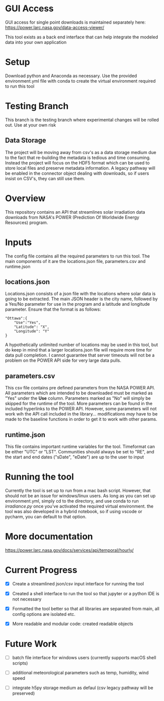 # GUI Access

GUI access for single point downloads is maintained separately here: https://power.larc.nasa.gov/data-access-viewer/

This tool exists as a back end interface that can help integrate the modeled data into your own application

# Setup

Download python and Anaconda as necessary. Use the provided environment.yml file with conda to create the virtual environment required to run this tool

# Testing Branch
This branch is the testing branch where experimental changes will be rolled out. Use at your own risk

## Data Storage
The project will be moving away from csv's as a data storage medium due to the fact that re-building the metadata is tedious and time consuming. Instead the project will focus on the HDF5 format which can be used to store local files and preserve metadata information. A legacy pathway will be enabled in the connector object dealing with downloads, so if users insist on CSV's, they can still use them.

# Overview

This repository contains an API that streamlines solar irradiation data downloads from NASA's POWER (Prediction Of Worldwide Energy Resources) program. 

# Inputs

The config file contains all the required parameters to run this tool. The main components of it are the locations.json file, parameters.csv and runtime.json

## locations.json

Locations.json consists of a json file with the locations where solar data is going to be extracted. The main JSON header is the city name, followed by a Yes/No parameter for use in the program and a latitude and longitude parameter. Ensure that the format is as follows:
```
"Ottawa":{
    "Use":"Yes",
    "Latitude": "X",
    "Longitude": "Y"
}
```
A hypothetically unlimited number of locations may be used in this tool, but do keep in mind that a larger locations.json file will require more time for data pull completion. I cannot guarantee that server timeouts will not be a problem on the POWER API side for very large data pulls.

## parameters.csv

This csv file contains pre defined parameters from the NASA POWER API. All parameters which are intended to be downloaded must be marked as "Yes" under the **Use** column. Parameters marked as "No" will simply be skipped for the runtime of the tool. More parameters can be found in the included hyperlinks to the POWER API. However, some parameters will not work wih the API call included in the library... modifications *may* have to be made to the baseline functions in order to get it to work with other params.

## runtime.json

This file contains important runtime variables for the tool. Timeformat can be either "UTC" or "LST". Communities should always be set to "RE", and the start and end dates ("sDate", "eDate") are up to the user to input

# Running the tool

Currently the tool is set up to run from a mac bash script. However, that should not be an issue for windows/linux users. As long as you can set up environment.yml, simply cd to the directory, and use conda to run *irradiance.py* once you've activated the required virtual environment. the tool was also developed in a hybrid notebook, so if using vscode or pycharm, you can default to that option. 

# More documentation

https://power.larc.nasa.gov/docs/services/api/temporal/hourly/

# Current Progress
- [x] Create a streamlined json/csv input interface for running the tool

- [x] Created a shell interface to run the tool so that jupyter or a python IDE is not necessary

- [x] Formatted the tool better so that all libraries are separated from main, all config options are isolated etc. 

- [x] More readable and modular code: created readable objects 

# Future Work

- [ ] batch file interface for windows users (currently supports macOS shell scripts)

- [ ] additional meteorological parameters such as temp, humidity, wind speed

- [ ] integrate h5py storage medium as defaul (csv legacy pathway will be preserved)
